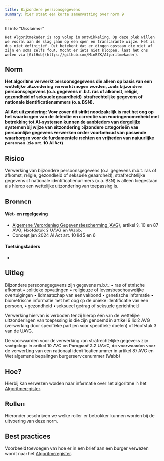 ```yaml
---
title: Bijzondere persoonsgegevens
summary: hier staat een korte samenvatting over norm 9
---
```


!!! info "Disclaimer"

    Het Algoritmekader is nog volop in ontwikkeling. Op deze plek willen we vooral aan de slag gaan op een open en transparante wijze. Het is dus niet definitief. Dat betekent dat er dingen opstaan die niet af zijn en soms zelfs fout. Mocht er iets niet kloppen, laat het ons weten via [GitHub](https://github.com/MinBZK/Algoritmekader).


## Norm
**Het algoritme verwerkt persoonsgegevens die alleen op basis van een wettelijke uitzondering verwerkt mogen worden, zoals bijzondere persoonsgegevens (o.a. gegevens m.b.t. ras of afkomst, religie, gezondheid of seksuele geaardheid), strafrechtelijke gegevens of nationale identificatienummers (o.a. BSN).**

**AI Act uitzondering: 
Voor zover dit strikt noodzakelijk is met het oog op het waarborgen van de detectie en correctie van vooringenomenheid met betrekking tot AI-systemen kunnen de aanbieders van dergelijke systemen bij wijze van uitzondering bijzondere categorieën van persoonlijke gegevens verwerken onder voorbehoud van passende waarborgen voor de fundamentele rechten en vrijheden van natuurlijke personen (zie art. 10 AI Act)**

## Risico
Verwerking van bijzondere persoonsgegevens (o.a. gegevens m.b.t. ras of afkomst, religie, gezondheid of seksuele geaardheid), strafrechtelijke gegevens of nationale identificatienummers (o.a. BSN) is alleen toegestaan als hierop een wettelijke uitzondering van toepassing is.

## Bronnen

#### Wet- en regelgeving

- [Algemene Verordening Gegevensbescherming (AVG)](https://eur-lex.europa.eu/legal-content/NL/TXT/HTML/?uri=CELEX:32016R0679&qid=1685451198313), artikel 9, 10 en 87 AVG, Hoofdstuk 3 UAVG en Wabb.
- Concept jan 2024 AI Act art. 10 lid 5 en 6

#### Toetsingskaders
-
## Uitleg
Bijzondere persoonsgegevens zijn gegevens m.b.t.:
• ras of etnische afkomst
• politieke opvattingen
• religieuze of levensbeschouwelijke overtuigingen
• lidmaatschap van een vakbond
• genetische informatie
• biometrische informatie met het oog op de unieke identificatie van een persoon,
• gezondheid
• seksueel gedrag of seksuele gerichtheid

Verwerking hiervan is verboden tenzij hierop één van de wettelijke uitzonderingen van toepassing is die zijn genoemd in artikel 9 lid 2 AVG (verwerking door specifieke partijen voor specifieke doelen) of Hoofstuk 3 van de UAVG.

De voorwaarden voor de verwerking van strafrechtelijke gegevens zijn vastgelegd in artikel 10 AVG en Paragraaf 3.2 UAVG, de voorwaarden voor de verwerking van een nationaal identificatienummer in artikel 87 AVG en Wet algemene bepalingen burgerservicenummer (Wabb)


## Hoe?
Hierbij kan verwezen worden naar informatie over het algoritme in het [Algoritmeregister](https://algoritmes.overheid.nl/nl). 

## Rollen
Hieronder beschrijven we welke rollen er betrokken kunnen worden bij de uitvoering van deze norm. 



## Best practices
Voorbeeld toevoegen van hoe er in een brief aan een burger verwezen wordt naar het [Algoritmeregister](https://algoritmes.overheid.nl/nl). 



